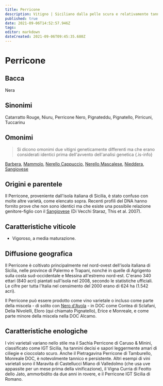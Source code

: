 ```yaml
---
title: Perricone
description: Vitigno | Siciliano dalla pelle scura e relativamente tannico, spesso mescolato con Nero d'Avola.
published: true
date: 2021-09-06T14:52:57.946Z
tags: 
editor: markdown
dateCreated: 2021-09-06T09:45:35.680Z
---
```


# Perricone

## Bacca
Nera
## Sinonimi
Catarratto Rouge, Niuru, Perricone Nero, Pignateddu, Pignatello, Pirricuni, Tuccarinu

## Omonimi
> Si dicono omonimi due vitigni geneticamente differenti ma che erano considerati identici prima dell'avvento dell'analisi genetica
{.is-info}

[Barbera](/vitigni/bacca-nera/barbera), [Mammolo](/vitigni/bacca-nera/mammolo), [Nerello Cappuccio](/vitigni/bacca-nera/nerello-cappuccio), [Nerello Mascalese](/vitigni/bacca-nera/nerello-mascalese), [Nieddera](/vitigni/bacca-nera/nieddera), [Sangiovese](/vitigni/Italia/sangiovese) 

## Origini e parentele
Il Perricone, proveniente dall'isola italiana di Sicilia, è stato confuso con molte altre varietà, come elencato sopra. Recenti profili del DNA hanno fornito prove che non sono identici ma che esiste una possibile relazione genitore-figlio con il [Sangiovese](/vitigni/Italia/sangiovese) (Di Vecchi Staraz, This et al. 2007).

## Caratteristiche viticole
- Vigoroso, a media maturazione.

## Diffusione geografica
Il Perricone è coltivato principalmente nel nord-ovest dell'isola italiana di Sicilia, nelle province di Palermo e Trapani, nonché in quelle di Agrigento sulla costa sud-occidentale e Messina all'estremo nord-est. C'erano 340 ettari (840 acri) piantati sull'isola nel 2008, secondo le statistiche ufficiali. Le cifre per tutta l'Italia nel censimento del 2000 erano di 624 ha (1.542 acri).

Il Perricone può essere prodotto come vino varietale o incluso come parte della miscela - di solito con [Nero d'Avola](/vitigni/bacca-nera/nero-d-avola) - in DOC come Contea di Sclafani, Delia Nivolelli, Eloro (qui chiamato Pignatello), Erice e Monreale, e come parte minore della miscela nella DOC Alcamo.

## Caratteristiche enologiche
I vini varietali variano nello stile ma il Sachìa Perricone di Caruso & Minini, classificato come IGT Sicilia, ha tannini decisi e sapori leggermente amari di ciliegie e cioccolato scuro. Anche il Pietragavina Perricone di Tamburello, Monreale DOC, è notevolmente tannico e persistente. Altri esempi di vini varietali sono il Maravita di Castellucci Miano di Valledolmo (che usa uve appassite per un mese prima della vinificazione), il Vigna Curria di Feotto dello Jato, ammorbidito da due anni in rovere, e il Perricone IGT Sicilia di Romano.